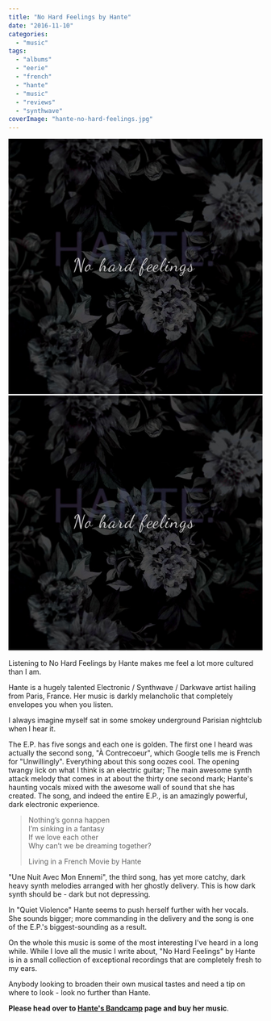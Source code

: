 ```yaml
---
title: "No Hard Feelings by Hante"
date: "2016-11-10"
categories: 
  - "music"
tags: 
  - "albums"
  - "eerie"
  - "french"
  - "hante"
  - "music"
  - "reviews"
  - "synthwave"
coverImage: "hante-no-hard-feelings.jpg"
---
```


[![](images/hante-no-hard-feelings.jpg)](images/hante-no-hard-feelings.jpg)
[![](images/hante-no-hard-feelings.jpg)](images/hante-no-hard-feelings.jpg)

Listening to No Hard Feelings by Hante makes me feel a lot more cultured than I am.

Hante is a hugely talented Electronic / Synthwave / Darkwave artist hailing from Paris, France. Her music is darkly melancholic that completely envelopes you when you listen.

I always imagine myself sat in some smokey underground Parisian nightclub when I hear it.

The E.P. has five songs and each one is golden. The first one I heard was actually the second song, "À Contrecoeur", which Google tells me is French for "Unwillingly". Everything about this song oozes cool. The opening twangy lick on what I think is an electric guitar; The main awesome synth attack melody that comes in at about the thirty one second mark; Hante's haunting vocals mixed with the awesome wall of sound that she has created. The song, and indeed the entire E.P., is an amazingly powerful, dark electronic experience.

> Nothing’s gonna happen  
> I’m sinking in a fantasy  
> If we love each other  
> Why can’t we be dreaming together?
> 
> Living in a French Movie by Hante

"Une Nuit Avec Mon Ennemi", the third song, has yet more catchy, dark heavy synth melodies arranged with her ghostly delivery. This is how dark synth should be - dark but not depressing.

In "Quiet Violence" Hante seems to push herself further with her vocals. She sounds bigger; more commanding in the delivery and the song is one of the E.P.'s biggest-sounding as a result.

On the whole this music is some of the most interesting I've heard in a long while. While I love all the music I write about, "No Hard Feelings" by Hante is in a small collection of exceptional recordings that are completely fresh to my ears.

Anybody looking to broaden their own musical tastes and need a tip on where to look - look no further than Hante.

**Please head over to [Hante's Bandcamp](https://hante.bandcamp.com/) page and buy her music**.
